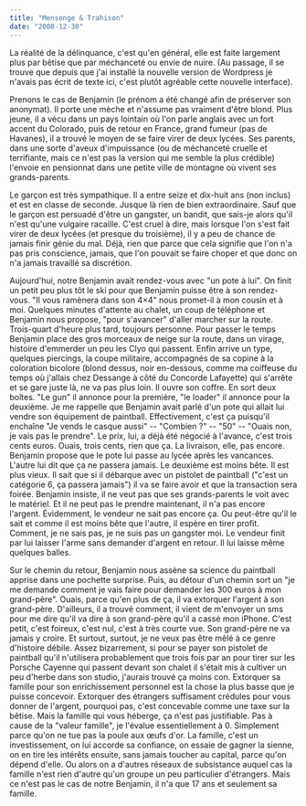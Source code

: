```yaml
---
title: "Mensonge & Trahison"
date: "2008-12-30"
---
```


La réalité de la délinquance, c'est qu'en général, elle est faite largement plus par bêtise que par méchanceté ou envie de nuire. (Au passage, il se trouve que depuis que j'ai installé la nouvelle version de Wordpress je n'avais pas écrit de texte ici, c'est plutôt agréable cette nouvelle interface).

Prenons le cas de Benjamin (le prénom a été changé afin de préserver son anonymat). Il porte une mèche et n'assume pas vraiment d'être blond. Plus jeune, il a vécu dans un pays lointain où l'on parle anglais avec un fort accent du Colorado, puis de retour en France, grand fumeur (pas de Havanes), il a trouvé le moyen de se faire virer de deux lycées. Ses parents, dans une sorte d'aveux d'impuissance (ou de méchanceté cruelle et terrifiante, mais ce n'est pas la version qui me semble la plus crédible) l'envoie en pensionnat dans une petite ville de montagne où vivent ses grands-parents.

Le garçon est très sympathique. Il a entre seize et dix-huit ans (non inclus) et est en classe de seconde. Jusque là rien de bien extraordinaire. Sauf que le garçon est persuadé d'être un gangster, un bandit, que sais-je alors qu'il n'est qu'une vulgaire racaille. C'est cruel à dire, mais lorsque l'on s'est fait virer de deux lycées (et presque du troisième), il y a peu de chance de jamais finir génie du mal. Déjà, rien que parce que cela signifie que l'on n'a pas pris conscience, jamais, que l'on pouvait se faire choper et que donc on n'a jamais travaillé sa discrétion.

Aujourd'hui, notre Benjamin avait rendez-vous avec "un pote à lui". On finit un petit peu plus tôt le ski pour que Benjamin puisse être à son rendez-vous. "Il vous ramènera dans son 4×4" nous promet-il à mon cousin et à moi. Quelques minutes d'attente au chalet, un coup de téléphone et Benjamin nous propose, "pour s'avancer" d'aller marcher sur la route. Trois-quart d'heure plus tard, toujours personne. Pour passer le temps Benjamin place des gros morceaux de neige sur la route, dans un virage, histoire d'emmerder un peu les Clyo qui passent. Enfin arrive un type, quelques piercings, la coupe militaire, accompagnés de sa copine à la coloration bicolore (blond dessus, noir en-dessous, comme ma coiffeuse du temps où j'allais chez Dessange à côté du Concorde Lafayette) qui s'arrête et se gare juste là, ne va pas plus loin. Il ouvre son coffre. En sort deux boîtes. "Le gun" il annonce pour la première, "le loader" il annonce pour la deuxième. Je me rappelle que Benjamin avait parlé d'un pote qui allait lui vendre son équipement de paintball. Effectivement, c'est ça puisqu'il enchaîne "Je vends le casque aussi" -- "Combien ?" -- "50" -- "Ouais non, je vais pas le prendre". Le prix, lui, a déjà été négocié à l'avance, c'est trois cents euros. Ouais, trois cents, rien que ça. La livraison, elle, pas encore. Benjamin propose que le pote lui passe au lycée après les vancances. L'autre lui dit que ça ne passera jamais. Le deuxième est moins bête. Il est plus vieux. Il sait que si il débarque avec un pistolet de paintball ("c'est un catégorie 6, ça passera jamais") il va se faire avoir et que la transaction sera foirée. Benjamin insiste, il ne veut pas que ses grands-parents le voit avec le matériel. Et il ne peut pas le prendre maintenant, il n'a pas encore l'argent. Évidemment, le vendeur ne sait pas encore ça. Ou peut-être qu'il le sait et comme il est moins bête que l'autre, il espère en tirer profit. Comment, je ne sais pas, je ne suis pas un gangster moi. Le vendeur finit par lui laisser l'arme sans demander d'argent en retour. Il lui laisse même quelques balles.

Sur le chemin du retour, Benjamin nous assène sa science du paintball apprise dans une pochette surprise. Puis, au détour d'un chemin sort un "je me demande comment je vais faire pour demander les 300 euros à mon grand-père". Ouais, parce qu'en plus de ça, il va extorquer l'argent à son grand-père. D'ailleurs, il a trouvé comment, il vient de m'envoyer un sms pour me dire qu'il va dire à son grand-père qu'il a cassé mon iPhone. C'est petit, c'est foireux, c'est nul, c'est à très courte vue. Son grand-père ne va jamais y croire. Et surtout, surtout, je ne veux pas être mêlé à ce genre d'histoire débile. Assez bizarrement, si pour se payer son pistolet de paintball qu'il n'utilisera probablement que trois fois par an pour tirer sur les Porsche Cayenne qui passent devant son chalet il s'était mis à cultiver un peu d'herbe dans son studio, j'aurais trouvé ça moins con. Extorquer sa famille pour son enrichissement personnel est la chose la plus basse que je puisse concevoir. Extorquer des étrangers suffisament crédules pour vous donner de l'argent, pourquoi pas, c'est concevable comme une taxe sur la bêtise. Mais la famille qui vous héberge, ça n'est pas justifiable. Pas à cause de la "valeur famille", je l'évalue essentiellement à 0. Simplement parce qu'on ne tue pas la poule aux œufs d'or. La famille, c'est un investissement, on lui accorde sa confiance, on essaie de gagner la sienne, on en tire les intérêts ensuite, sans jamais toucher au capital, parce qu'on dépend d'elle. Ou alors on a d'autres réseaux de subsistance auquel cas la famille n'est rien d'autre qu'un groupe un peu particulier d'étrangers. Mais ce n'est pas le cas de notre Benjamin, il n'a que 17 ans et seulement sa famille.

